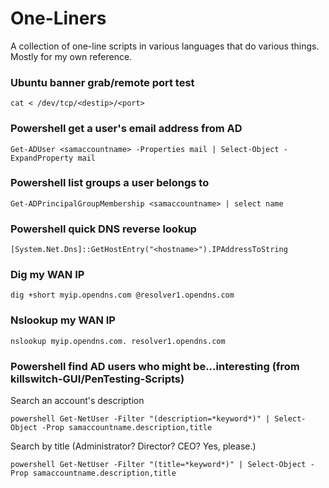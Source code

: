 # One-Liners

A collection of one-line scripts in various languages that do various things. Mostly for my own reference.

### Ubuntu banner grab/remote port test
```
cat < /dev/tcp/<destip>/<port>
```

### Powershell get a user's email address from AD
```
Get-ADUser <samaccountname> -Properties mail | Select-Object -ExpandProperty mail
```

### Powershell list groups a user belongs to
```
Get-ADPrincipalGroupMembership <samaccountname> | select name
```

### Powershell quick DNS reverse lookup
```
[System.Net.Dns]::GetHostEntry("<hostname>").IPAddressToString
```

### Dig my WAN IP
```
dig +short myip.opendns.com @resolver1.opendns.com
```

### Nslookup my WAN IP
```
nslookup myip.opendns.com. resolver1.opendns.com

```

### Powershell find AD users who might be...interesting (from killswitch-GUI/PenTesting-Scripts)
Search an account's description
```
powershell Get-NetUser -Filter "(description=*keyword*)" | Select-Object -Prop samaccountname.description,title
```

Search by title (Administrator? Director? CEO? Yes, please.)
```
powershell Get-NetUser -Filter "(title=*keyword*)" | Select-Object -Prop samaccountname.description,title
```
